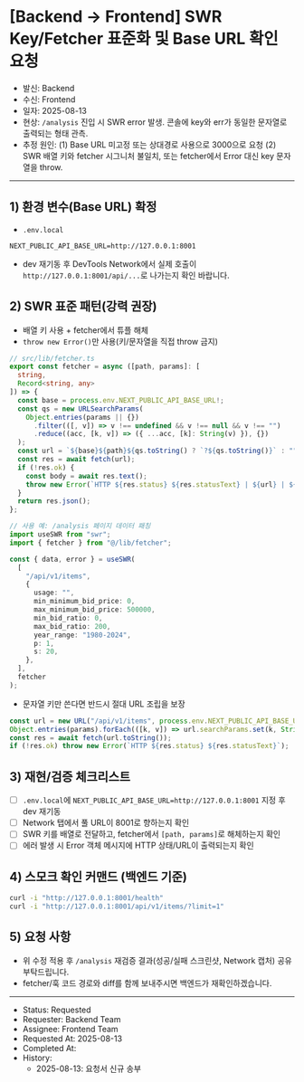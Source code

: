 # [Backend → Frontend] SWR Key/Fetcher 표준화 및 Base URL 확인 요청

- 발신: Backend
- 수신: Frontend
- 일자: 2025-08-13
- 현상: `/analysis` 진입 시 SWR error 발생. 콘솔에 key와 err가 동일한 문자열로 출력되는 형태 관측.
- 추정 원인: (1) Base URL 미고정 또는 상대경로 사용으로 3000으로 요청 (2) SWR 배열 키와 fetcher 시그니처 불일치, 또는 fetcher에서 Error 대신 key 문자열을 throw.

---

## 1) 환경 변수(Base URL) 확정

- `.env.local`

```dotenv
NEXT_PUBLIC_API_BASE_URL=http://127.0.0.1:8001
```

- dev 재기동 후 DevTools Network에서 실제 호출이 `http://127.0.0.1:8001/api/...`로 나가는지 확인 바랍니다.

## 2) SWR 표준 패턴(강력 권장)

- 배열 키 사용 + fetcher에서 튜플 해체
- `throw new Error()`만 사용(키/문자열을 직접 throw 금지)

```ts
// src/lib/fetcher.ts
export const fetcher = async ([path, params]: [
  string,
  Record<string, any>
]) => {
  const base = process.env.NEXT_PUBLIC_API_BASE_URL!;
  const qs = new URLSearchParams(
    Object.entries(params || {})
      .filter(([, v]) => v !== undefined && v !== null && v !== "")
      .reduce((acc, [k, v]) => ({ ...acc, [k]: String(v) }), {})
  );
  const url = `${base}${path}${qs.toString() ? `?${qs.toString()}` : ""}`;
  const res = await fetch(url);
  if (!res.ok) {
    const body = await res.text();
    throw new Error(`HTTP ${res.status} ${res.statusText} | ${url} | ${body}`);
  }
  return res.json();
};
```

```ts
// 사용 예: /analysis 페이지 데이터 패칭
import useSWR from "swr";
import { fetcher } from "@/lib/fetcher";

const { data, error } = useSWR(
  [
    "/api/v1/items",
    {
      usage: "",
      min_minimum_bid_price: 0,
      max_minimum_bid_price: 500000,
      min_bid_ratio: 0,
      max_bid_ratio: 200,
      year_range: "1980-2024",
      p: 1,
      s: 20,
    },
  ],
  fetcher
);
```

- 문자열 키만 쓴다면 반드시 절대 URL 조립을 보장

```ts
const url = new URL("/api/v1/items", process.env.NEXT_PUBLIC_API_BASE_URL);
Object.entries(params).forEach(([k, v]) => url.searchParams.set(k, String(v)));
const res = await fetch(url.toString());
if (!res.ok) throw new Error(`HTTP ${res.status} ${res.statusText}`);
```

## 3) 재현/검증 체크리스트

- [ ] `.env.local`에 `NEXT_PUBLIC_API_BASE_URL=http://127.0.0.1:8001` 지정 후 dev 재기동
- [ ] Network 탭에서 풀 URL이 8001로 향하는지 확인
- [ ] SWR 키를 배열로 전달하고, fetcher에서 `[path, params]`로 해체하는지 확인
- [ ] 에러 발생 시 Error 객체 메시지에 HTTP 상태/URL이 출력되는지 확인

## 4) 스모크 확인 커맨드 (백엔드 기준)

```bash
curl -i "http://127.0.0.1:8001/health"
curl -i "http://127.0.0.1:8001/api/v1/items/?limit=1"
```

## 5) 요청 사항

- 위 수정 적용 후 `/analysis` 재검증 결과(성공/실패 스크린샷, Network 캡처) 공유 부탁드립니다.
- fetcher/훅 코드 경로와 diff를 함께 보내주시면 백엔드가 재확인하겠습니다.

---

- Status: Requested
- Requester: Backend Team
- Assignee: Frontend Team
- Requested At: 2025-08-13
- Completed At:
- History:
  - 2025-08-13: 요청서 신규 송부

